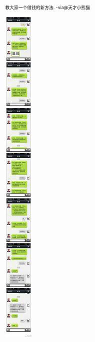 


教大家一个借钱的新方法. -via@天才小熊猫

![84177fa548744101adc1c9008560cb4d.jpg](https://raw.githubusercontent.com/wxlzmt/cdn1/master/ext/qw/groups/40040/84177fa548744101adc1c9008560cb4d.jpg)


